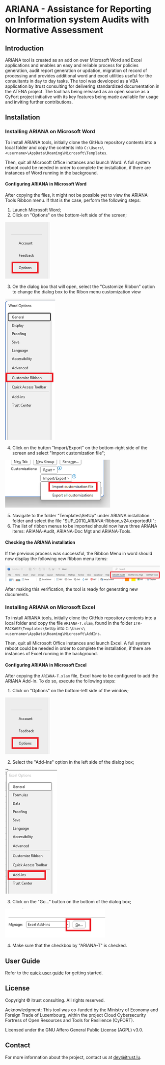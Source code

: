 # ARIANA - Assistance for Reporting on Information system Audits with Normative Assessment

## Introduction 

ARIANA tool is created as an add on over Microsoft Word and Excel applications and enables an easy 
and reliable process for policies generation, audit report generation or updation, migration of record of processing 
and provides additional word and excel utilities useful for the consultants in day to day tasks. 
The tool was developed as a VBA application by itrust consulting for delivering standardized documentation in the ATENA project. 
The tool has being released as an open source as a CyFort project initiative with its key features being made available for usage and inviting 
further contributions.

## Installation

### Installing ARIANA on Microsoft Word

To install ARIANA tools, initially clone the GitHub repository contents into a local folder and copy the contents into ```C:\Users\<username>\AppData\Roaming\Microsoft\Templates```. 

Then, quit all Microsoft Office instances and launch Word. A full system reboot could be needed in order to complete the installation, if there are instances of Word running in the background.

#### Configuring ARIANA in Microsoft Word

After copying the files, it might not be possible yet to view the ARIANA-Tools Ribbon menu. If that is the case, perform the following steps:

1. Launch Microsoft Word;
2. Click on "Options" on the bottom-left side of the screen;

![Options menu](./Images/OpenOptions.png)

3. On the dialog box that will open, select the "Customize Ribbon" option to change the dialog box to the Ribon menu customization view

![Customize Ribbon menu](./Images/CustomizeRibbon.png)

4. Click on the button "Import/Export" on the bottom-right side of the screen and select "Import customization file";

![Import customization](./Images/ImportCustomization.png)

5. Navigate to the folder "Templates\SetUp" under ARIANA installation folder and select the file "SUP_Q010_ARIANA-Ribbon_v24.exportedUI";
6. The list of ribbon menus to be imported should now have three ARIANA items: ARIANA-Audit, ARIANA-Doc Mgt and ARIANA-Tools.

#### Checking the ARIANA installation

If the previous process was successful, the Ribbon Menu in word should now display the following new Ribbon menu items:

![Installation verification](./Images/InstallationVerification.png)

After making this verification, the tool is ready for generating new documents.

### Installing ARIANA on Microsoft Excel

To install ARIANA tools, initially clone the GitHub repository contents into a local folder and copy the file ```ARIANA-T.xlam```, found in the folder ```ITR-PACKAGE\Templates\SetUp``` into ```C:\Users\<username>\AppData\Roaming\Microsoft\AddIns```. 

Then, quit all Microsoft Office instances and launch Excel. A full system reboot could be needed in order to complete the installation, if there are instances of Excel running in the background.

#### Configuring ARIANA in Microsoft Excel

After copying the ```ARIANA-T.xlam``` file, Excel have to be configured to add the ARIANA Add-In. To do so, execute the following steps:

1. Click on "Options" on the bottom-left side of the window;

![Options menu](./Images/OpenOptions.png)

2. Select the "Add-Ins" option in the left side of the dialog box;

![Add-ins](./Images/ExcelAdd-Ins.png) 

3. Click on the "Go..." button on the bottom of the dialog box;

![Add-ins](./Images/SelectAddIns.png)

4. Make sure that the checkbox by "ARIANA-T" is checked.

## User Guide
Refer to the [quick user guide](./UserGuide/5ADPUV24_STA_ARIANA-QS_v4.1.pdf) for getting started.

## License

Copyright © itrust consulting. All rights reserved.

Acknowledgment: This tool was co-funded by the Ministry of Economy and Foreign Trade of Luxembourg, within the project Cloud Cybersecurity Fortress of Open Resources and Tools for Resilience (CyFORT).  

Licensed under the GNU Affero General Public License (AGPL) v3.0.

## Contact

For more information about the project, contact us at dev@itrust.lu.
